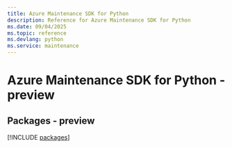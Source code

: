 ```yaml
---
title: Azure Maintenance SDK for Python
description: Reference for Azure Maintenance SDK for Python
ms.date: 09/04/2025
ms.topic: reference
ms.devlang: python
ms.service: maintenance
---
```

# Azure Maintenance SDK for Python - preview
## Packages - preview
[!INCLUDE [packages](maintenance-index.md)]